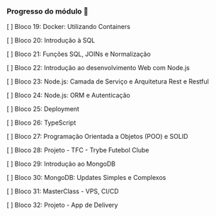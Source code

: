 ### **Progresso do módulo** 🚀

[ ] Bloco 19: Docker: Utilizando Containers

[ ] Bloco 20: Introdução à SQL

[ ] Bloco 21: Funções SQL, JOINs e Normalização

[ ] Bloco 22: Introdução ao desenvolvimento Web com Node.js

[ ] Bloco 23: Node.js: Camada de Serviço e Arquitetura Rest e Restful

[ ] Bloco 24: Node.js: ORM e Autenticação

[ ] Bloco 25: Deployment

[ ] Bloco 26: TypeScript

[ ] Bloco 27: Programação Orientada a Objetos (POO) e SOLID

[ ] Bloco 28: Projeto - TFC - Trybe Futebol Clube

[ ] Bloco 29: Introdução ao MongoDB

[ ] Bloco 30: MongoDB: Updates Simples e Complexos

[ ] Bloco 31: MasterClass - VPS, CI/CD

[ ] Bloco 32: Projeto - App de Delivery
